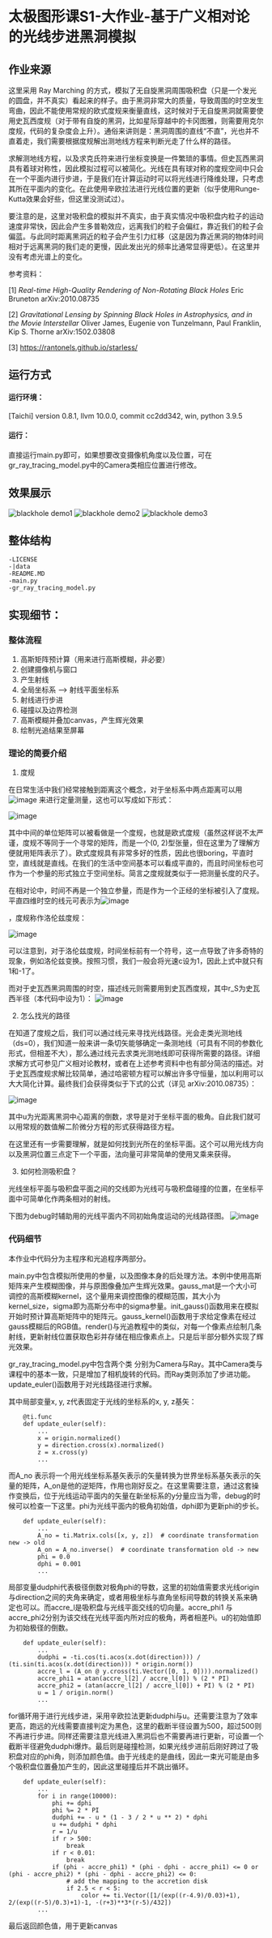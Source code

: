 # 太极图形课S1-大作业-基于广义相对论的光线步进黑洞模拟

## 作业来源
这里采用 Ray Marching 的方式，模拟了无自旋黑洞周围吸积盘（只是一个发光的圆盘，并不真实）看起来的样子。由于黑洞非常大的质量，导致周围的时空发生弯曲，因此不能使用常规的欧式度规来衡量直线，这时候对于无自旋黑洞就需要使用史瓦西度规（对于带有自旋的黑洞，比如星际穿越中的卡冈图雅，则需要用克尔度规，代码的复杂度会上升）。通俗来讲则是：黑洞周围的直线“不直”，光也并不直着走，我们需要根据度规解出测地线方程来判断光走了什么样的路径。

求解测地线方程，以及求克氏符来进行坐标变换是一件繁琐的事情。但史瓦西黑洞具有着球对称性，因此模拟过程可以被简化。光线在具有球对称的度规空间中只会在一个平面内进行步进，于是我们在计算运动时可以将光线进行降维处理，只考虑其所在平面内的变化。在此使用辛欧拉法进行光线位置的更新（似乎使用Runge-Kutta效果会好些，但这里没测试过）。

要注意的是，这里对吸积盘的模拟并不真实，由于真实情况中吸积盘内粒子的运动速度非常快，因此会产生多普勒效应，远离我们的粒子会偏红，靠近我们的粒子会偏蓝。与此同时距离黑洞近的粒子会产生引力红移（这是因为靠近黑洞的物体时间相对于远离黑洞的我们走的更慢，因此发出光的频率比通常显得更低）。在这里并没有考虑光谱上的变化。

参考资料：

[1] _Real-time High-Quality Rendering of Non-Rotating Black Holes_ Eric Bruneton 	arXiv:2010.08735

[2] _Gravitational Lensing by Spinning Black Holes in Astrophysics, and in the Movie Interstellar_ Oliver James, Eugenie von Tunzelmann, Paul Franklin, Kip S. Thorne  arXiv:1502.03808

[3] https://rantonels.github.io/starless/

## 运行方式

#### 运行环境：
[Taichi] version 0.8.1, llvm 10.0.0, commit cc2dd342, win, python 3.9.5

#### 运行：
直接运行main.py即可，如果想要改变摄像机角度以及位置，可在gr_ray_tracing_model.py中的Camera类相应位置进行修改。

## 效果展示
![blackhole demo1](./data/small_angle.png)
![blackhole demo2](./data/side.png)
![blackhole demo3](./data/moving.gif)

## 整体结构

```
-LICENSE
-|data
-README.MD
-main.py
-gr_ray_tracing_model.py
```

## 实现细节：

### 整体流程
1. 高斯矩阵预计算（用来进行高斯模糊，非必要）
2. 创建摄像机与窗口
3. 产生射线
4. 全局坐标系 --> 射线平面坐标系
5. 射线进行步进
6. 碰撞以及边界检测
7. 高斯模糊并叠加canvas，产生辉光效果
8. 绘制光追结果至屏幕

### 理论的简要介绍

1. 度规

在日常生活中我们经常接触到距离这个概念，对于坐标系中两点距离可以用 ![image](https://user-images.githubusercontent.com/85424334/146204255-0e2ce6d1-4ed2-4fb9-9ca6-1559eacb57f9.png)
 来进行定量测量，这也可以写成如下形式：
 
 ![image](https://user-images.githubusercontent.com/85424334/146205218-d2702376-482f-4014-a46d-0bbf4a965a8f.png)

其中中间的单位矩阵可以被看做是一个度规，也就是欧式度规（虽然这样说不太严谨，度规不等同于一个寻常的矩阵，而是一个(0, 2)型张量，但在这里为了理解方便就用矩阵表示了）。欧式度规具有非常多好的性质，因此也很boring，平直时空，直线就是直线。在我们的生活中空间基本可以看成平直的，而且时间坐标也可作为一个参量的形式独立于空间坐标。简言之度规就类似于一把测量长度的尺子。

在相对论中，时间不再是一个独立参量，而是作为一个正经的坐标被引入了度规。平直四维时空的线元可表示为![image](https://user-images.githubusercontent.com/85424334/146215522-67f2a23f-ea96-4e60-8f2f-ef2986ae994e.png)

，度规称作洛伦兹度规：

![image](https://user-images.githubusercontent.com/85424334/146215809-0eb448ee-f88d-4cec-b2b1-e1db50fee27c.png)

可以注意到，对于洛伦兹度规，时间坐标前有一个符号，这一点导致了许多奇特的现象，例如洛伦兹变换。按照习惯，我们一般会将光速c设为1，因此上式中就只有1和-1了。

而对于史瓦西黑洞周围的时空，描述线元则需要用到史瓦西度规，其中r_S为史瓦西半径（本代码中设为1）：
![image](https://user-images.githubusercontent.com/85424334/146216875-ce186a72-ef90-44f4-b74d-086a27d0d668.png)

2. 怎么找光的路径

在知道了度规之后，我们可以通过线元来寻找光线路径。光会走类光测地线（ds=0），我们知道一般来讲一条切矢能够确定一条测地线（可具有不同的参数化形式，但相差不大），那么通过线元去求类光测地线即可获得所需要的路径。详细求解方式可参见广义相对论教材，或者在上述参考资料中也有部分简洁的描述。对于史瓦西度规求解比较简单，通过哈密顿方程可以解出许多守恒量，加以利用可以大大简化计算。最终我们会获得类似于下式的公式（详见 arXiv:2010.08735）：

![image](https://user-images.githubusercontent.com/85424334/146218926-2c95e72d-ae27-4ab6-8ca1-4d1fffb0f641.png)

其中u为光距离黑洞中心距离的倒数，求导是对于坐标平面的极角。自此我们就可以用常规的数值解二阶微分方程的形式获得路径方程。

在这里还有一步需要理解，就是如何找到光所在的坐标平面。这个可以用光线方向以及黑洞位置三点定下一个平面，法向量可非常简单的使用叉乘来获得。

3. 如何检测吸积盘？

光线坐标平面与吸积盘平面之间的交线即为光线可与吸积盘碰撞的位置，在坐标平面中可简单化作两条相对的射线。

下图为debug时辅助用的光线平面内不同初始角度运动的光线路径图。
![image](https://user-images.githubusercontent.com/85424334/146318267-8236c643-cf4c-4f4d-b966-b8299d5a18e7.png)


### 代码细节
本作业中代码分为主程序和光追程序两部分。

main.py中包含模拟所使用的参量，以及图像本身的后处理方法。本例中使用高斯矩阵来产生模糊图像，并与原图像叠加产生辉光效果。gauss_mat是一个大小可调控的高斯模糊kernel，这个量用来调控图像的模糊范围，其大小为kernel_size，sigma即为高斯分布中的sigma参量。init_gauss()函数用来在模拟开始时预计算高斯矩阵中的矩阵元。gauss_kernel()函数用于求给定像素在经过gauss模糊后的RGB值。render()与光追教程中的类似，对每一个像素点绘制几条射线，更新射线位置获取色彩并存储在相应像素点上。只是后半部分额外实现了辉光效果。

gr_ray_tracing_model.py中包含两个类 分别为Camera与Ray。其中Camera类与课程中的基本一致，只是增加了相机旋转的代码。而Ray类则添加了步进功能。update_euler()函数用于对光线路径进行求解。

其中局部变量x, y, z代表固定于光线的坐标系的x, y, z基矢：

```
    @ti.func
    def update_euler(self):
        ...
        x = origin.normalized()
        y = direction.cross(x).normalized()
        z = x.cross(y)
        ...
```
而A_no 表示将一个用光线坐标系基矢表示的矢量转换为世界坐标系基矢表示的矢量的矩阵，A_on是他的逆矩阵，作用也刚好反之。在这里需要注意，通过这套操作变换后，位于光线运动平面内的矢量在新坐标系的y分量应当为零，debug的时候可以检查一下这里。phi为光线平面内的极角初始值，dphi即为更新phi的步长。
```
    def update_euler(self):
        ...
        A_no = ti.Matrix.cols([x, y, z])  # coordinate transformation new -> old
        A_on = A_no.inverse()  # coordinate transformation old -> new
        phi = 0.0
        dphi = 0.001
        ...
```
局部变量dudphi代表极径倒数对极角phi的导数，这里的初始值需要求光线origin与direction之间的夹角来确定，或者用极坐标与直角坐标间导数的转换关系来确定也可以。而accre_l是吸积盘与光线平面交线的切向量。accre_phi1 与accre_phi2分别为该交线在光线平面内所对应的极角，两者相差Pi。u的初始值即为初始极径的倒数。
```
    def update_euler(self):
        ...
        dudphi = -ti.cos(ti.acos(x.dot(direction))) / (ti.sin(ti.acos(x.dot(direction))) * origin.norm())
        accre_l = (A_on @ y.cross(ti.Vector([0, 1, 0]))).normalized()
        accre_phi1 = atan(accre_l[2] / accre_l[0]) % (2 * PI)
        accre_phi2 = (atan(accre_l[2] / accre_l[0]) + PI) % (2 * PI)
        u = 1 / origin.norm()
        ...
```
for循环用于进行光线步进，采用辛欧拉法更新dudphi与u。还需要注意为了效率更高，跑远的光线需要直接判定为黑色，这里的截断半径设置为500，超过500则不再进行步进。同样还需要注意光线进入黑洞后也不需要再进行更新，可设置一个截断半径避免dudphi爆炸。最后则是碰撞检测，如果光线步进前后刚好跨过了吸积盘对应的phi角，则添加颜色值。由于光线走的是曲线，因此一束光可能是由多个吸积盘位置叠加产生的，因此这里碰撞后并不跳出循环。
```
    def update_euler(self):
        ...
        for i in range(10000):
            phi += dphi
            phi %= 2 * PI
            dudphi += - u * (1 - 3 / 2 * u ** 2) * dphi
            u += dudphi * dphi
            r = 1/u
            if r > 500:
                break
            if r < 0.01:
                break
            if (phi - accre_phi1) * (phi - dphi - accre_phi1) <= 0 or (phi - accre_phi2) * (phi - dphi - accre_phi2) <= 0:
                # add the mapping to the accretion disk
                if 2.5 < r < 5:
                    color += ti.Vector([1/(exp((r-4.9)/0.03)+1), 2/(exp((r-5)/0.3)+1)-1, -(r+3)**3*(r-5)/432])
        ...
```
最后返回颜色值，用于更新canvas
